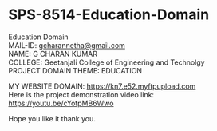 # SPS-8514-Education-Domain
Education Domain
<br/>
MAIL-ID: gcharannetha@gmail.com<br/>
NAME: G CHARAN KUMAR<br/>
COLLEGE: Geetanjali College of Engineering and Technolgy<br/>
PROJECT DOMAIN THEME: EDUCATION<br/>

MY WEBSITE DOMAIN: https://kn7.e52.myftpupload.com <br/>
Here is the project demonstration video link: https://youtu.be/cYotpMB6Wwo

Hope you like it thank you.
